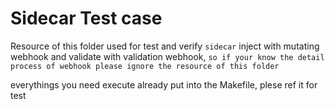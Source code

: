 # Sidecar Test case

Resource of this folder used for test and verify `sidecar` inject with mutating webhook and validate with validation webhook, `so if your know the detail process of webhook please ignore the resource of this folder`

everythings you need execute already put into the Makefile, plese ref it for test